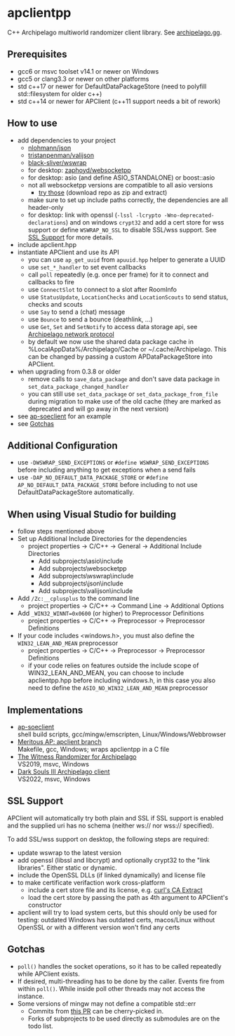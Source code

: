 # apclientpp

C++ Archipelago multiworld randomizer client library. See [archipelago.gg](https://archipelago.gg/).


## Prerequisites

* gcc6 or msvc toolset v14.1 or newer on Windows
* gcc5 or clang3.3 or newer on other platforms
* std c++17 or newer for DefaultDataPackageStore (need to polyfill std::filesystem for older c++)
* std c++14 or newer for APClient (c++11 support needs a bit of rework)


## How to use

* add dependencies to your project
  * [nlohmann/json](https://github.com/nlohmann/json)
  * [tristanpenman/valijson](https://github.com/tristanpenman/valijson)
  * [black-sliver/wswrap](https://github.com/black-sliver/wswrap)
  * for desktop: [zaphoyd/websocketpp](https://github.com/zaphoyd/websocketpp)
  * for desktop: asio (and define ASIO_STANDALONE) or boost::asio
  * not all websocketpp versions are compatible to all asio versions
    * [try those](https://github.com/black-sliver/ap-soeclient/tree/master/subprojects) (download repo as zip and extract)
  * make sure to set up include paths correctly, the dependencies are all header-only
  * for desktop: link with openssl (`-lssl -lcrypto -Wno-deprecated-declarations`) and on windows `crypt32` and add a
    cert store for wss support or define `WSWRAP_NO_SSL` to disable SSL/wss support.
    See [SSL Support](#ssl-support) for more details.
* include apclient.hpp
* instantiate APClient and use its API
  * you can use `ap_get_uuid` from `apuuid.hpp` helper to generate a UUID
  * use `set_*_handler` to set event callbacks
  * call `poll` repeatedly (e.g. once per frame) for it to connect and callbacks to fire
  * use `ConnectSlot` to connect to a slot after RoomInfo
  * use `StatusUpdate`, `LocationChecks` and `LocationScouts` to send status, checks and scouts
  * use `Say` to send a (chat) message
  * use `Bounce` to send a bounce (deathlink, ...)
  * use `Get`, `Set` and `SetNotify` to access data storage api,
    see [Archipelago network protocol](https://github.com/ArchipelagoMW/Archipelago/blob/main/docs/network%20protocol.md#get)
  * by default we now use the shared data package cache in %LocalAppData%/Archipelago/Cache or ~/.cache/Archipelago.
    This can be changed by passing a custom APDataPackageStore into APClient.
* when upgrading from 0.3.8 or older
  * remove calls to `save_data_package` and don't save data package in `set_data_package_changed_handler`
  * you can still use `set_data_package` or `set_data_package_from_file` during migration to make use of the old cache
    (they are marked as deprecated and will go away in the next version)
* see [ap-soeclient](https://github.com/black-sliver/ap-soeclient) for an example
* see [Gotchas](#gotchas)


## Additional Configuration

* use `-DWSWRAP_SEND_EXCEPTIONS` or `#define WSWRAP_SEND_EXCEPTIONS` before including anything to get exceptions when
  a send fails
* use `-DAP_NO_DEFAULT_DATA_PACKAGE_STORE` or `#define AP_NO_DEFAULT_DATA_PACKAGE_STORE` before including to not use
  DefaultDataPackageStore automatically.


## When using Visual Studio for building

* follow steps mentioned above
* Set up Additional Include Directories for the dependencies
  * project properties -> C/C++ -> General -> Additional Include Directories
    * Add subprojects\asio\include
    * Add subprojects\websocketpp
    * Add subprojects\wswrap\include
    * Add subprojects\json\include
    * Add subprojects\valijson\include 
* Add `/Zc:__cplusplus` to the command line
  * project properties -> C/C++ -> Command Line -> Additional Options
* Add `_WIN32_WINNT=0x0600` (or higher) to Preprocessor Definitions
  * project properties -> C/C++ -> Preprocessor -> Preprocessor Definitions
* If your code includes <windows.h>, you must also define the `WIN32_LEAN_AND_MEAN` preprocessor
  * project properties -> C/C++ -> Preprocessor -> Preprocessor Definitions
  * if your code relies on features outside the include scope of WIN32_LEAN_AND_MEAN, you can choose to include
    apclientpp.hpp before including windows.h, in this case you also need to define the `ASIO_NO_WIN32_LEAN_AND_MEAN`
    preprocessor


## Implementations

* [ap-soeclient](https://github.com/black-sliver/ap-soeclient) \
  shell build scripts, gcc/mingw/emscripten, Linux/Windows/Webbrowser
* [Meritous AP: apclient branch](https://github.com/FelicitusNeko/meritous-ap/tree/apclient) \
  Makefile, gcc, Windows; wraps apclientpp in a C file
* [The Witness Randomizer for Archipelago](https://github.com/Jarno458/The-Witness-Randomizer-for-Archipelago) \
  VS2019, msvc, Windows
* [Dark Souls III Archipelago client](https://github.com/Marechal-L/Dark-Souls-III-Archipelago-client) \
  VS2022, msvc, Windows


## SSL Support

APClient will automatically try both plain and SSL if SSL support is enabled and the supplied uri has no schema
(neither ws:// nor wss:// specified).

To add SSL/wss support on desktop, the following steps are required:

* update wswrap to the latest version
* add openssl (libssl and libcrypt) and optionally crypt32 to the "link libraries". Either static or dynamic.
* include the OpenSSL DLLs (if linked dynamically) and license file
* to make certificate verifaction work cross-platform
  * include a cert store file and its license, e.g. [curl's CA Extract](https://curl.se/docs/caextract.html)
  * load the cert store by passing the path as 4th argument to APClient's constructor
* apclient will try to load system certs, but this should only be used for testing:
  outdated Windows has outdated certs, macos/Linux without OpenSSL or with a different version won't find any certs


## Gotchas

* `poll()` handles the socket operations, so it has to be called repeatedly while APClient exists.
* If desired, multi-threading has to be done by the caller. Events fire from within `poll()`. While inside poll other threads may not access the instance.
* Some versions of mingw may not define a compatible std::err
  * Commits from [this PR](https://github.com/zaphoyd/websocketpp/pull/479/files) can be cherry-picked in.
  * Forks of subprojects to be used directly as submodules are on the todo list.
